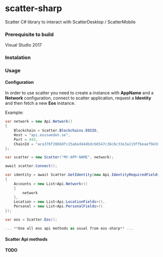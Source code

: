 # scatter-sharp
Scatter C# library to interact with ScatterDesktop / ScatterMobile

### Prerequisite to build

Visual Studio 2017 

### Instalation


### Usage

#### Configuration

In order to use scatter you need to create a instance with **AppName** and a **Network** configuration, connect to scatter application, request a **Identity** and then fetch a new **Eos** instance.

Example:

```csharp
var network = new Api.Network()
{
    Blockchain = Scatter.Blockchains.EOSIO,
    Host = "api.eossweden.se",
    Port = 443,
    ChainId = "aca376f206b8fc25a6ed44dbdc66547c36c6c33e3a119ffbeaef943642f0e906"
};

var scatter = new Scatter("MY-APP-NAME", network);

await scatter.Connect();

var identity = await Scatter.GetIdentity(new Api.IdentityRequiredFields()
{
    Accounts = new List<Api.Network>()
    {
        network
    },
    Location = new List<Api.LocationFields>(),
    Personal = new List<Api.PersonalFields>()
});

var eos = Scatter.Eos();

... **Use all eos api methods as usual from eos-sharp** ...
```

#### Scatter Api methods

**TODO**
